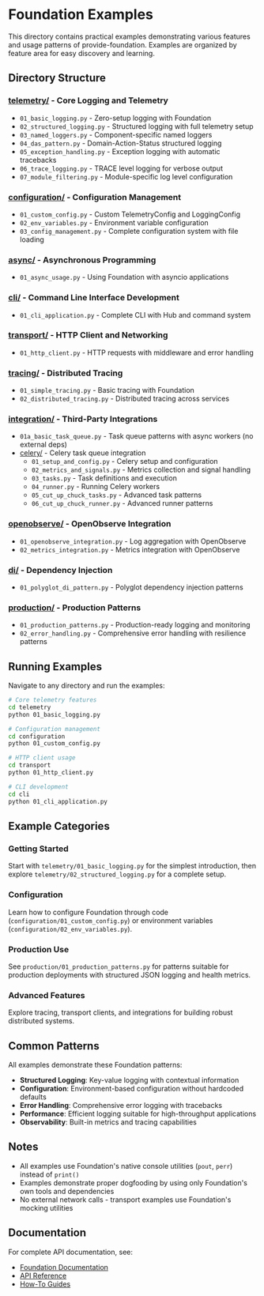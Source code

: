 # Foundation Examples

This directory contains practical examples demonstrating various features and usage patterns of provide-foundation. Examples are organized by feature area for easy discovery and learning.

## Directory Structure

### [telemetry/](telemetry/) - Core Logging and Telemetry
- `01_basic_logging.py` - Zero-setup logging with Foundation
- `02_structured_logging.py` - Structured logging with full telemetry setup
- `03_named_loggers.py` - Component-specific named loggers  
- `04_das_pattern.py` - Domain-Action-Status structured logging
- `05_exception_handling.py` - Exception logging with automatic tracebacks
- `06_trace_logging.py` - TRACE level logging for verbose output
- `07_module_filtering.py` - Module-specific log level configuration

### [configuration/](configuration/) - Configuration Management
- `01_custom_config.py` - Custom TelemetryConfig and LoggingConfig
- `02_env_variables.py` - Environment variable configuration
- `03_config_management.py` - Complete configuration system with file loading

### [async/](async/) - Asynchronous Programming
- `01_async_usage.py` - Using Foundation with asyncio applications

### [cli/](cli/) - Command Line Interface Development
- `01_cli_application.py` - Complete CLI with Hub and command system

### [transport/](transport/) - HTTP Client and Networking
- `01_http_client.py` - HTTP requests with middleware and error handling

### [tracing/](tracing/) - Distributed Tracing
- `01_simple_tracing.py` - Basic tracing with Foundation
- `02_distributed_tracing.py` - Distributed tracing across services

### [integration/](integration/) - Third-Party Integrations
- `01a_basic_task_queue.py` - Task queue patterns with async workers (no external deps)
- [celery/](integration/celery/) - Celery task queue integration
  - `01_setup_and_config.py` - Celery setup and configuration
  - `02_metrics_and_signals.py` - Metrics collection and signal handling
  - `03_tasks.py` - Task definitions and execution
  - `04_runner.py` - Running Celery workers
  - `05_cut_up_chuck_tasks.py` - Advanced task patterns
  - `06_cut_up_chuck_runner.py` - Advanced runner patterns

### [openobserve/](openobserve/) - OpenObserve Integration
- `01_openobserve_integration.py` - Log aggregation with OpenObserve
- `02_metrics_integration.py` - Metrics integration with OpenObserve

### [di/](di/) - Dependency Injection
- `01_polyglot_di_pattern.py` - Polyglot dependency injection patterns

### [production/](production/) - Production Patterns
- `01_production_patterns.py` - Production-ready logging and monitoring
- `02_error_handling.py` - Comprehensive error handling with resilience patterns

## Running Examples

Navigate to any directory and run the examples:

```bash
# Core telemetry features
cd telemetry
python 01_basic_logging.py

# Configuration management
cd configuration  
python 01_custom_config.py

# HTTP client usage
cd transport
python 01_http_client.py

# CLI development
cd cli
python 01_cli_application.py
```

## Example Categories

### Getting Started
Start with `telemetry/01_basic_logging.py` for the simplest introduction, then explore `telemetry/02_structured_logging.py` for a complete setup.

### Configuration
Learn how to configure Foundation through code (`configuration/01_custom_config.py`) or environment variables (`configuration/02_env_variables.py`).

### Production Use
See `production/01_production_patterns.py` for patterns suitable for production deployments with structured JSON logging and health metrics.

### Advanced Features
Explore tracing, transport clients, and integrations for building robust distributed systems.

## Common Patterns

All examples demonstrate these Foundation patterns:

- **Structured Logging**: Key-value logging with contextual information
- **Configuration**: Environment-based configuration without hardcoded defaults
- **Error Handling**: Comprehensive error logging with tracebacks
- **Performance**: Efficient logging suitable for high-throughput applications
- **Observability**: Built-in metrics and tracing capabilities

## Notes

- All examples use Foundation's native console utilities (`pout`, `perr`) instead of `print()`
- Examples demonstrate proper dogfooding by using only Foundation's own tools and dependencies
- No external network calls - transport examples use Foundation's mocking utilities

## Documentation

For complete API documentation, see:
- [Foundation Documentation](../docs/)
- [API Reference](../docs/reference/)
- [How-To Guides](../docs/how-to-guides/)